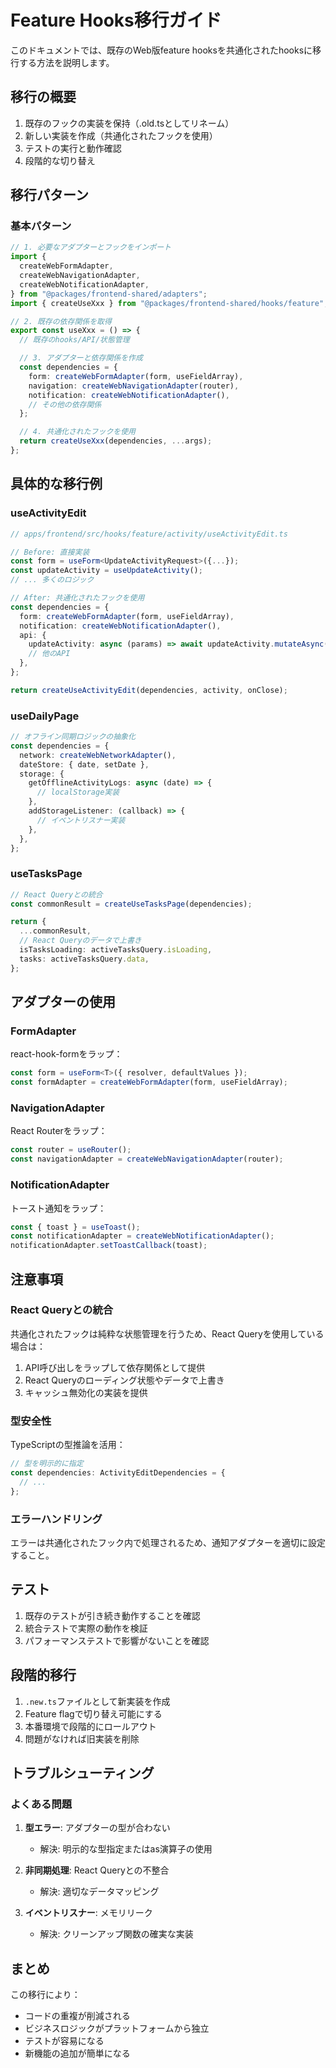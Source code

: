 # Feature Hooks移行ガイド

このドキュメントでは、既存のWeb版feature hooksを共通化されたhooksに移行する方法を説明します。

## 移行の概要

1. 既存のフックの実装を保持（.old.tsとしてリネーム）
2. 新しい実装を作成（共通化されたフックを使用）
3. テストの実行と動作確認
4. 段階的な切り替え

## 移行パターン

### 基本パターン

```typescript
// 1. 必要なアダプターとフックをインポート
import { 
  createWebFormAdapter,
  createWebNavigationAdapter,
  createWebNotificationAdapter,
} from "@packages/frontend-shared/adapters";
import { createUseXxx } from "@packages/frontend-shared/hooks/feature";

// 2. 既存の依存関係を取得
export const useXxx = () => {
  // 既存のhooks/API/状態管理

  // 3. アダプターと依存関係を作成
  const dependencies = {
    form: createWebFormAdapter(form, useFieldArray),
    navigation: createWebNavigationAdapter(router),
    notification: createWebNotificationAdapter(),
    // その他の依存関係
  };

  // 4. 共通化されたフックを使用
  return createUseXxx(dependencies, ...args);
};
```

## 具体的な移行例

### useActivityEdit

```typescript
// apps/frontend/src/hooks/feature/activity/useActivityEdit.ts

// Before: 直接実装
const form = useForm<UpdateActivityRequest>({...});
const updateActivity = useUpdateActivity();
// ... 多くのロジック

// After: 共通化されたフックを使用
const dependencies = {
  form: createWebFormAdapter(form, useFieldArray),
  notification: createWebNotificationAdapter(),
  api: {
    updateActivity: async (params) => await updateActivity.mutateAsync(params),
    // 他のAPI
  },
};

return createUseActivityEdit(dependencies, activity, onClose);
```

### useDailyPage

```typescript
// オフライン同期ロジックの抽象化
const dependencies = {
  network: createWebNetworkAdapter(),
  dateStore: { date, setDate },
  storage: {
    getOfflineActivityLogs: async (date) => {
      // localStorage実装
    },
    addStorageListener: (callback) => {
      // イベントリスナー実装
    },
  },
};
```

### useTasksPage

```typescript
// React Queryとの統合
const commonResult = createUseTasksPage(dependencies);

return {
  ...commonResult,
  // React Queryのデータで上書き
  isTasksLoading: activeTasksQuery.isLoading,
  tasks: activeTasksQuery.data,
};
```

## アダプターの使用

### FormAdapter

react-hook-formをラップ：

```typescript
const form = useForm<T>({ resolver, defaultValues });
const formAdapter = createWebFormAdapter(form, useFieldArray);
```

### NavigationAdapter

React Routerをラップ：

```typescript
const router = useRouter();
const navigationAdapter = createWebNavigationAdapter(router);
```

### NotificationAdapter

トースト通知をラップ：

```typescript
const { toast } = useToast();
const notificationAdapter = createWebNotificationAdapter();
notificationAdapter.setToastCallback(toast);
```

## 注意事項

### React Queryとの統合

共通化されたフックは純粋な状態管理を行うため、React Queryを使用している場合は：

1. API呼び出しをラップして依存関係として提供
2. React Queryのローディング状態やデータで上書き
3. キャッシュ無効化の実装を提供

### 型安全性

TypeScriptの型推論を活用：

```typescript
// 型を明示的に指定
const dependencies: ActivityEditDependencies = {
  // ...
};
```

### エラーハンドリング

エラーは共通化されたフック内で処理されるため、通知アダプターを適切に設定すること。

## テスト

1. 既存のテストが引き続き動作することを確認
2. 統合テストで実際の動作を検証
3. パフォーマンステストで影響がないことを確認

## 段階的移行

1. `.new.ts`ファイルとして新実装を作成
2. Feature flagで切り替え可能にする
3. 本番環境で段階的にロールアウト
4. 問題がなければ旧実装を削除

## トラブルシューティング

### よくある問題

1. **型エラー**: アダプターの型が合わない
   - 解決: 明示的な型指定またはas演算子の使用

2. **非同期処理**: React Queryとの不整合
   - 解決: 適切なデータマッピング

3. **イベントリスナー**: メモリリーク
   - 解決: クリーンアップ関数の確実な実装

## まとめ

この移行により：
- コードの重複が削減される
- ビジネスロジックがプラットフォームから独立
- テストが容易になる
- 新機能の追加が簡単になる